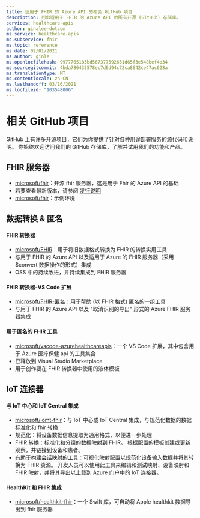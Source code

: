 ```yaml
---
title: 适用于 FHIR 的 Azure API 的相关 GitHub 项目
description: 列出适用于 FHIR 的 Azure API 的所有开源 (GitHub) 存储库。
services: healthcare-apis
author: ginalee-dotcom
ms.service: healthcare-apis
ms.subservice: fhir
ms.topic: reference
ms.date: 02/01/2021
ms.author: ginle
ms.openlocfilehash: 9977765183bd567377592631d65f3e548bef4b34
ms.sourcegitcommit: 4bda786435578ec7d6d94c72ca8642ce47ac628a
ms.translationtype: MT
ms.contentlocale: zh-CN
ms.lasthandoff: 03/16/2021
ms.locfileid: "103548006"
---
```

# <a name="related-github-projects"></a>相关 GitHub 项目

GitHub 上有许多开源项目，它们为你提供了针对各种用途部署服务的源代码和说明。 你始终欢迎访问我们的 GitHub 存储库，了解并试用我们的功能和产品。 

## <a name="fhir-server"></a>FHIR 服务器
* [microsoft/fhir](https://github.com/microsoft/fhir-server/)：开源 fhir 服务器，这是用于 Fhir 的 Azure API 的基础
* 若要查看最新版本，请参阅 [发行说明](https://github.com/microsoft/fhir-server/releases)
* [microsoft/fhir](https://github.com/microsoft/fhir-server-samples)：示例环境

## <a name="data-conversion--anonymization"></a>数据转换 & 匿名

#### <a name="fhir-converter"></a>FHIR 转换器
* [microsoft/FHIR](https://github.com/microsoft/FHIR-Converter)：用于将旧数据格式转换为 FHIR 的转换实用工具
* 与用于 FHIR 的 Azure API 以及适用于 Azure 的 FHIR 服务器（采用 $convert 数据操作的形式）集成
* OSS 中的持续改进，并持续集成到 FHIR 服务器
 
#### <a name="fhir-converter---vs-code-extension"></a>FHIR 转换器-VS Code 扩展
* [microsoft/FHIR-匿名](https://github.com/microsoft/FHIR-Tools-for-Anonymization)：用于帮助 (以 FHIR 格式) 匿名的一组工具
* 与用于 FHIR 的 Azure API 以及 "取消识别的导出" 形式的 Azure FHIR 服务器集成

#### <a name="fhir-tools-for-anonymization"></a>用于匿名的 FHIR 工具
* [microsoft/vscode-azurehealthcareapis](https://github.com/microsoft/vscode-azurehealthcareapis-tools)：一个 VS Code 扩展，其中包含用于 Azure 医疗保健 api 的工具集合
* 已释放到 Visual Studio Marketplace
* 用于创作要在 FHIR 转换器中使用的液体模板

## <a name="iot-connector"></a>IoT 连接器

#### <a name="integration-with-iot-hub-and-iot-central"></a>与 IoT 中心和 IoT Central 集成
* [microsoft/iomt-fhir](https://github.com/microsoft/iomt-fhir)：与 IoT 中心或 IoT Central 集成，与规范化数据的数据标准化和 fhir 转换
* 规范化：将设备数据信息提取为通用格式，以便进一步处理
* FHIR 转换：标准化和分组的数据映射到 FHIR。 根据配置的模板创建或更新观察，并链接到设备和患者。
* [有助于构建会话映射的工具](https://github.com/microsoft/iomt-fhir/tree/master/tools/data-mapper)：可视化映射配置以规范化设备输入数据并将其转换为 FHIR 资源。 开发人员可以使用此工具来编辑和测试映射、设备映射和 FHIR 映射，并将其导出以上载到 Azure 门户中的 IoT 连接器。

#### <a name="healthkit-and-fhir-integration"></a>HealthKit 和 FHIR 集成
* [microsoft/healthkit-fhir](https://github.com/microsoft/healthkit-on-fhir)：一个 Swift 库，可自动将 Apple healthkit 数据导出到 fhir 服务器

 